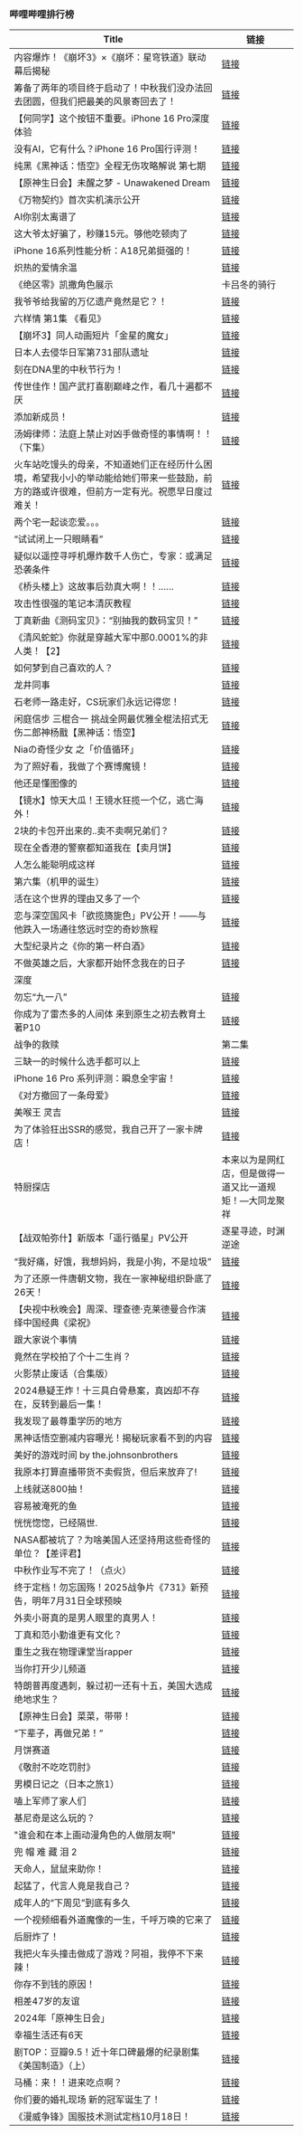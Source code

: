 ### 哔哩哔哩排行榜 
| **Title** | **链接** |
| ----- | ---- |
| 内容爆炸！《崩坏3》×《崩坏：星穹铁道》联动幕后揭秘 | [链接](https://b23.tv/BV1YUtVeREs3) |
| 筹备了两年的项目终于启动了！中秋我们没办法回去团圆，但我们把最美的风景寄回去了！ | [链接](https://b23.tv/BV1SYtYeqEMT) |
| 【何同学】这个按钮不重要。iPhone 16 Pro深度体验 | [链接](https://b23.tv/BV1zWtjezEAL) |
| 没有AI，它有什么？iPhone 16 Pro国行评测！ | [链接](https://b23.tv/BV1yXtjeSEDZ) |
| 纯黑《黑神话：悟空》全程无伤攻略解说 第七期 | [链接](https://b23.tv/BV1jJtGedEkF) |
| 【原神生日会】未醒之梦 - Unawakened Dream | [链接](https://b23.tv/BV1Xs4meLEWL) |
| 《万物契约》首次实机演示公开 | [链接](https://b23.tv/BV1fwt7ekECF) |
| AI你别太离谱了 | [链接](https://b23.tv/BV1RCteeUEAx) |
| 这大爷太好骗了，秒赚15元。够他吃顿肉了 | [链接](https://b23.tv/BV1RutLeFEwn) |
| iPhone 16系列性能分析：A18兄弟挺强的！ | [链接](https://b23.tv/BV178tEeVEMD) |
| 炽热的爱情余温 | [链接](https://b23.tv/BV1HutWeAEvP) |
| 《绝区零》凯撒角色展示 | 卡吕冬的骑行 | [链接](https://b23.tv/BV1ektXeAEcW) |
| 我爷爷给我留的万亿遗产竟然是它？！ | [链接](https://b23.tv/BV1G3tieJET7) |
| 六样情 第1集 《看见》 | [链接](https://b23.tv/BV1YptMeMEcV) |
| 【崩坏3】同人动画短片「金星的魔女」 | [链接](https://b23.tv/BV1R849eKE8h) |
| 日本人去侵华日军第731部队遗址 | [链接](https://b23.tv/BV1NktWe6ERE) |
| 刻在DNA里的中秋节行为！ | [链接](https://b23.tv/BV1dNtse9En8) |
| 传世佳作！国产武打喜剧巅峰之作，看几十遍都不厌 | [链接](https://b23.tv/BV1pVtjejEkw) |
| 添加新成员！ | [链接](https://b23.tv/BV1RCteeUEHp) |
| 汤姆律师：法庭上禁止对凶手做奇怪的事情啊！！（下集） | [链接](https://b23.tv/BV14athe8Emh) |
| 火车站吃馒头的母亲，不知道她们正在经历什么困境，希望我小小的举动能给她们带来一些鼓励，前方的路或许很难，但前方一定有光。祝愿早日度过难关！ | [链接](https://b23.tv/BV1fRtYepEhu) |
| 两个宅一起谈恋爱。。。 | [链接](https://b23.tv/BV1QbtWeEEXL) |
| “试试闭上一只眼睛看” | [链接](https://b23.tv/BV1MntieVEje) |
| 疑似以遥控寻呼机爆炸数千人伤亡，专家：或满足恐袭条件 | [链接](https://b23.tv/BV1QVtLe4EQd) |
| 《桥头楼上》这故事后劲真大啊！！…… | [链接](https://b23.tv/BV1o1tLevELX) |
| 攻击性很强的笔记本清灰教程 | [链接](https://b23.tv/BV19mtie9ECb) |
| 丁真新曲《测码宝贝》：“别抽我的数码宝贝！” | [链接](https://b23.tv/BV1eNtieWEZH) |
| 《清风蛇蛇》你就是穿越大军中那0.0001%的非人类！【2】 | [链接](https://b23.tv/BV1PRtjeEEG9) |
| 如何梦到自己喜欢的人？ | [链接](https://b23.tv/BV1fg4meRE3U) |
| 龙井同事 | [链接](https://b23.tv/BV1zEt5eNEbY) |
| 石老师一路走好，CS玩家们永远记得您！ | [链接](https://b23.tv/BV1uCtjedELw) |
| 闲庭信步 三棍合一 挑战全网最优雅全棍法招式无伤二郎神杨戬【黑神话：悟空】 | [链接](https://b23.tv/BV15EtgeUEaD) |
| Niaの奇怪少女 之「价值循环」 | [链接](https://b23.tv/BV1fVtWebEiN) |
| 为了照好看，我做了个赛博魔镜！ | [链接](https://b23.tv/BV1uutaePEyh) |
| 他还是懂图像的 | [链接](https://b23.tv/BV152tsedEXc) |
| 【镜水】惊天大瓜！王镜水狂揽一个亿，逃亡海外！ | [链接](https://b23.tv/BV16YtsevEfg) |
| 2块的卡包开出来的..卖不卖啊兄弟们？ | [链接](https://b23.tv/BV1j1tse4EMK) |
| 现在全香港的警察都知道我在【卖月饼】 | [链接](https://b23.tv/BV1wztQejEpL) |
| 人怎么能聪明成这样 | [链接](https://b23.tv/BV1ZiteeWEM7) |
| 第六集（机甲的诞生） | [链接](https://b23.tv/BV19htxedEYV) |
| 活在这个世界的理由又多了一个 | [链接](https://b23.tv/BV1awtEeaEwJ) |
| 恋与深空国风卡「欲揽旖旎色」PV公开！——与他跌入一场通往悠远时空的奇妙旅程 | [链接](https://b23.tv/BV1yxtoe8E5c) |
| 大型纪录片之《你的第一杯白酒》 | [链接](https://b23.tv/BV1zVtYeHEp2) |
| 不做英雄之后，大家都开始怀念我在的日子 | [链接](https://b23.tv/BV1p1tYebEUW) |
| 深度|| 隋末的乱世有多残酷？李世民接手了怎样的跌停大盘？ | [链接](https://b23.tv/BV13ktEeNEoK) |
| 勿忘“九一八” | [链接](https://b23.tv/BV11Et3eqE4J) |
| 你成为了雷杰多的人间体 来到原生之初去教育土著P10 | [链接](https://b23.tv/BV1vwteemEpx) |
| 战争的救赎|第二集 | [链接](https://b23.tv/BV1RytVetEqB) |
| 三缺一的时候什么选手都可以上 | [链接](https://b23.tv/BV1uBt5eHExN) |
| iPhone 16 Pro 系列评测：瞬息全宇宙！ | [链接](https://b23.tv/BV1pGt5euEyh) |
| 《对方撤回了一条母爱》 | [链接](https://b23.tv/BV1VNtee1EFt) |
| 美喉王 灵吉 | [链接](https://b23.tv/BV1jvtae7ERZ) |
| 为了体验狂出SSR的感觉，我自己开了一家卡牌店！ | [链接](https://b23.tv/BV1FgtHe9E6U) |
| 特厨探店 |本来以为是网红店，但是做得一道又比一道规矩！—大同龙聚祥 | [链接](https://b23.tv/BV1RFt3eSEiK) |
| 【战双帕弥什】新版本「遥行循星」PV公开 | 逐星寻迹，时渊逆途 | [链接](https://b23.tv/BV1git5eXECF) |
| “我好痛，好饿，我想妈妈，我是小狗，不是垃圾” | [链接](https://b23.tv/BV17K4RekEkj) |
| 为了还原一件唐朝文物，我在一家神秘组织卧底了26天！ | [链接](https://b23.tv/BV1titYevEzT) |
| 【央视中秋晚会】周深、理查德·克莱德曼合作演绎中国经典《梁祝》 | [链接](https://b23.tv/BV1JRtvecE9v) |
| 跟大家说个事情 | [链接](https://b23.tv/BV1TXtneKEXp) |
| 竟然在学校拍了个十二生肖？ | [链接](https://b23.tv/BV12WtserE5t) |
| 火影禁止废话（合集版） | [链接](https://b23.tv/BV1mCtxe2EHJ) |
| 2024悬疑王炸！十三具白骨悬案，真凶却不存在，反转到最后一集！ | [链接](https://b23.tv/BV1SvtWe5EVg) |
| 我发现了最尊重学历的地方 | [链接](https://b23.tv/BV1NAtWeTEdW) |
| 黑神话悟空删减内容曝光！揭秘玩家看不到的内容 | [链接](https://b23.tv/BV1WPtHeZEPW) |
| 美好的游戏时间 by the.johnsonbrothers | [链接](https://b23.tv/BV1vwt3eJEmv) |
| 我原本打算直播带货不卖假货，但后来放弃了! | [链接](https://b23.tv/BV1SJtLeWEtT) |
| 上线就送800抽！ | [链接](https://b23.tv/BV1sBthexE8u) |
| 容易被淹死的鱼 | [链接](https://b23.tv/BV1UetHeTEs2) |
| 恍恍惚惚，已经隔世. | [链接](https://b23.tv/BV1nJ4deQE9j) |
| NASA都被坑了？为啥美国人还坚持用这些奇怪的单位？【差评君】 | [链接](https://b23.tv/BV1n8tpefEfV) |
| 中秋作业写不完了！（点火） | [链接](https://b23.tv/BV1uKt8ebEeC) |
| 终于定档！勿忘国殇！2025战争片《731》新预告，明年7月31日全球预映 | [链接](https://b23.tv/BV1BdtgeWEGY) |
| 外卖小哥真的是男人眼里的真男人！ | [链接](https://b23.tv/BV1AgtxegEj5) |
| 丁真和范小勤谁更有文化？ | [链接](https://b23.tv/BV1LDtKe3EYn) |
| 重生之我在物理课堂当rapper | [链接](https://b23.tv/BV1t342eKE9t) |
| 当你打开少儿频道 | [链接](https://b23.tv/BV1Q8tve7Eb3) |
| 特朗普再度遇刺，躲过初一还有十五，美国大选成绝地求生？ | [链接](https://b23.tv/BV1LDtbezE9o) |
| 【原神生日会】菜菜，带带！ | [链接](https://b23.tv/BV1wjtNe1ESW) |
| “下辈子，再做兄弟！” | [链接](https://b23.tv/BV1AytHehEc2) |
| 月饼赛道 | [链接](https://b23.tv/BV1Gdt4etE6D) |
| 《敬肘不吃吃罚肘》 | [链接](https://b23.tv/BV1zQtYesESa) |
| 男模日记之（日本之旅1） | [链接](https://b23.tv/BV1GytnerEbm) |
| 嗑上军师了家人们 | [链接](https://b23.tv/BV1NKtWeKEBA) |
| 基尼奇是这么玩的？ | [链接](https://b23.tv/BV19ytpe7Eev) |
| "谁会和在本上画动漫角色的人做朋友啊" | [链接](https://b23.tv/BV1H1tYebERn) |
| 兜 帽 难 藏 泪 2 | [链接](https://b23.tv/BV1VFtae3E4E) |
| 天命人，鼠鼠来助你！ | [链接](https://b23.tv/BV1Fot5euEo4) |
| 起猛了，代言人竟是我自己？ | [链接](https://b23.tv/BV1GBtjeFEAa) |
| 成年人的“下周见”到底有多久 | [链接](https://b23.tv/BV1xHtpeNEJA) |
| 一个视频细看外道魔像的一生，千呼万唤的它来了 | [链接](https://b23.tv/BV1ARtjeEEo1) |
| 后厨炸了！ | [链接](https://b23.tv/BV188tge3EDA) |
| 我把火车头撞击做成了游戏？阿祖，我停不下来辣！ | [链接](https://b23.tv/BV1L4t5efEwC) |
| 你存不到钱的原因！ | [链接](https://b23.tv/BV1JYtee4Eeq) |
| 相差47岁的友谊 | [链接](https://b23.tv/BV1xt4Re4E6u) |
| 2024年「原神生日会」 | [链接](https://b23.tv/BV1HE4depEtz) |
| 幸福生活还有6天 | [链接](https://b23.tv/BV1RJtHe2EWG) |
| 剧TOP：豆瓣9.5！近十年口碑最爆的纪录剧集《美国制造》（上） | [链接](https://b23.tv/BV1ePteejEy4) |
| 马桶：来！！进来吃点啊？ | [链接](https://b23.tv/BV1Mrt5eJEi8) |
| 你们要的婚礼现场 新的冠军诞生了！ | [链接](https://b23.tv/BV1tct5e2EL4) |
| 《漫威争锋》国服技术测试定档10月18日！ | [链接](https://b23.tv/BV1MXtneKEpz) |
